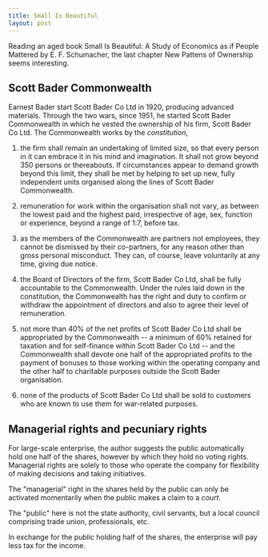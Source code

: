 ```yaml
---
title: Small Is Beautiful
layout: post
---
```


Reading an aged book Small Is Beautiful: A Study of Economics as if People Mattered by E. F. Schumacher, the last chapter New Pattens of Ownership seems interesting.

## Scott Bader Commonwealth
Earnest Bader start Scott Bader Co Ltd in 1920, producing advanced materials. Through the two wars, since 1951, he started Scott Bader Commonwealth in which he vested the ownership of his firm, Scott Bader Co Ltd. The Commonwealth works by the *constitution*,

1. the firm shall remain an undertaking of limited size, so that every person in it can embrace it in his mind and imagination. It shall not grow beyond 350 persons or thereabouts. If circumstances appear to demand growth beyond this limit, they shall be met by helping to set up new, fully independent units organised along the lines of Scott Bader Commonwealth.

2. remuneration for work within the organisation shall not vary, as between the lowest paid and the highest paid, irrespective of age, sex, function or experience, beyond a range of 1:7, before tax.

3. as the members of the Commonwealth are partners not employees, they cannot be dismissed by their co-partners, for any reason other than gross personal misconduct. They can, of course, leave voluntarily at any time, giving due notice.

4. the Board of Directors of the firm, Scott Bader Co Ltd, shall be fully accountable to the Commonwealth. Under the rules laid down in the constitution, the Commonwealth has the right and duty to confirm or withdraw the appointment of directors and also to agree their level of remuneration.

5. not more than 40% of the net profits of Scott Bader Co Ltd shall be appropriated by the Commonwealth -- a minimum of 60% retained for taxation and for self-finance within Scott Bader Co Ltd -- and the Commonwealth shall devote one half of the appropriated profits to the payment of bonuses to those working within the operating company and the other half to charitable purposes outside the Scott Bader organisation.

6. none of the products of Scott Bader Co Ltd shall be sold to customers who are known to use them for war-related purposes.

## Managerial rights and pecuniary rights
For large-scale enterprise, the author suggests the public automatically hold one half of the shares, however by which they hold no voting rights. Managerial rights are solely to those who operate the company for flexibility of making decisions and taking initiatives.

The "managerial" right in the shares held by the public can only be activated momentarily when the public makes a claim to a *court*.

The "public" here is not the state authority, civil servants, but a local council comprising trade union, professionals, etc.

In exchange for the public holding half of the shares, the enterprise will pay less tax for the income.
